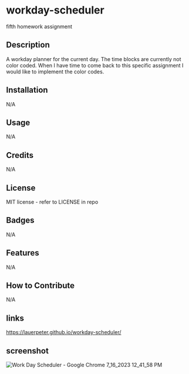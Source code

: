 # workday-scheduler
fifth homework assignment 

## Description 

A workday planner for the current day. The time blocks are currently not color coded. When I have time to come back to this specific assignment I would like to implement the color codes.

## Installation

N/A

## Usage 
N/A

## Credits

N/A

## License

MIT license - refer to LICENSE in repo

## Badges

N/A

## Features

N/A

## How to Contribute
N/A

## links
https://lauerpeter.github.io/workday-scheduler/

## screenshot

![Work Day Scheduler - Google Chrome 7_16_2023 12_41_58 PM](https://github.com/LauerPeter/workday-scheduler/assets/135652706/1a68d3c4-eb73-4bf3-9f15-057d0201c4d6)


